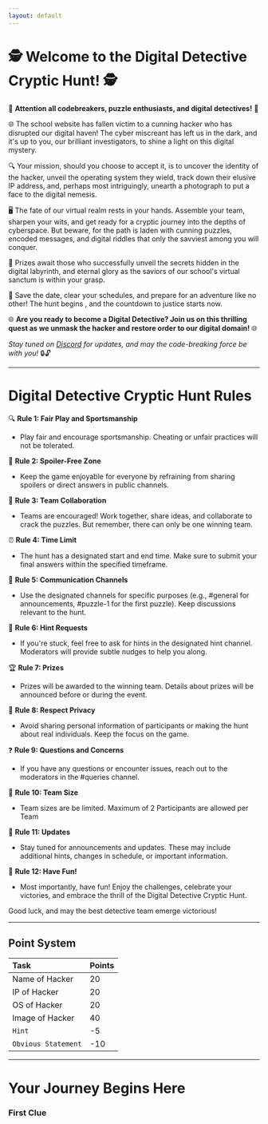 ```yaml
---
layout: default
---
```










# 🕵️ **Welcome to the Digital Detective Cryptic Hunt! 🕵️**

🚨 **Attention all codebreakers, puzzle enthusiasts, and digital detectives!** 🚨

🌐 The school website has fallen victim to a cunning hacker who has disrupted our digital haven! The cyber miscreant has left us in the dark, and it's up to you, our brilliant investigators, to shine a light on this digital mystery.

🔍 Your mission, should you choose to accept it, is to uncover the identity of the hacker, unveil the operating system they wield, track down their elusive IP address, and, perhaps most intriguingly, unearth a photograph to put a face to the digital nemesis.

🖥️ The fate of our virtual realm rests in your hands. Assemble your team, sharpen your wits, and get ready for a cryptic journey into the depths of cyberspace. But beware, for the path is laden with cunning puzzles, encoded messages, and digital riddles that only the savviest among you will conquer.

🎉 Prizes await those who successfully unveil the secrets hidden in the digital labyrinth, and eternal glory as the saviors of our school's virtual sanctum is within your grasp.

📆 Save the date, clear your schedules, and prepare for an adventure like no other! The hunt begins , and the countdown to justice starts now.

🌐 **Are you ready to become a Digital Detective? Join us on this thrilling quest as we unmask the hacker and restore order to our digital domain!** 🌐

*Stay tuned on [Discord](https://discord.gg/JwDdBP3mdx) for updates, and may the code-breaking force be with you!* 🔒🔓

---

# Digital Detective Cryptic Hunt Rules

🔍 **Rule 1: Fair Play and Sportsmanship**
- Play fair and encourage sportsmanship. Cheating or unfair practices will not be tolerated.

🚫 **Rule 2: Spoiler-Free Zone**
- Keep the game enjoyable for everyone by refraining from sharing spoilers or direct answers in public channels.

🤝 **Rule 3: Team Collaboration**
- Teams are encouraged! Work together, share ideas, and collaborate to crack the puzzles. But remember, there can only be one winning team.

⏰ **Rule 4: Time Limit**
- The hunt has a designated start and end time. Make sure to submit your final answers within the specified timeframe.

💬 **Rule 5: Communication Channels**
- Use the designated channels for specific purposes (e.g., #general for announcements, #puzzle-1 for the first puzzle). Keep discussions relevant to the hunt.

🤔 **Rule 6: Hint Requests**
- If you're stuck, feel free to ask for hints in the designated hint channel. Moderators will provide subtle nudges to help you along.

🏆 **Rule 7: Prizes**
- Prizes will be awarded to the winning team. Details about prizes will be announced before or during the event.

📸 **Rule 8: Respect Privacy**
- Avoid sharing personal information of participants or making the hunt about real individuals. Keep the focus on the game.

❓ **Rule 9: Questions and Concerns**
- If you have any questions or encounter issues, reach out to the moderators in the #queries channel.

👥 **Rule 10: Team Size**
- Team sizes are be limited. Maximum of 2 Participants are allowed per Team

📢 **Rule 11: Updates**
- Stay tuned for announcements and updates. These may include additional hints, changes in schedule, or important information.

🎉 **Rule 12: Have Fun!**
- Most importantly, have fun! Enjoy the challenges, celebrate your victories, and embrace the thrill of the Digital Detective Cryptic Hunt.

Good luck, and may the best detective team emerge victorious!

***

## Point System

| Task                | Points |
|:--------------------|:-------|
| Name of Hacker      | 20     |
| IP of Hacker        | 20     |
| OS of Hacker        | 20     |
| Image of Hacker     | 40     |
| `Hint`              | -5     |
| `Obvious Statement` | -10    |


***


# Your Journey Begins Here

### First Clue





